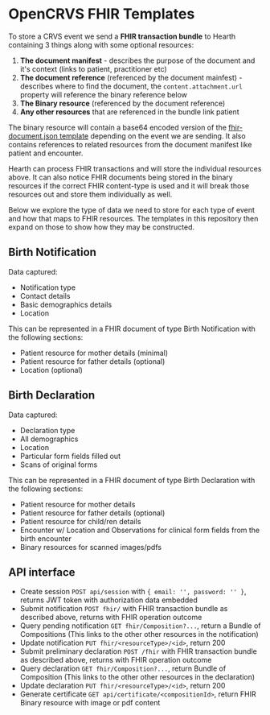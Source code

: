 # OpenCRVS FHIR Templates

To store a CRVS event we send a **FHIR transaction bundle** to Hearth containing 3 things along with some optional resources:

  1. **The document manifest** - describes the purpose of the document and it's context (links to patient, practitioner etc)
  2. **The document reference** (referenced by the document mainfest) - describes where to find the document, the `content.attachment.url` property will reference the binary reference below
  3. **The Binary resource** (referenced by the document reference)
  4. **Any other resources** that are referenced in the bundle link patient

The binary resource will contain a base64 encoded version of the [fhir-document.json template](fhir-document.json) depending on the event we are sending. It also contains references to related resources from the document manifest like patient and encounter.

Hearth can process FHIR transactions and will store the individual resources above. It can also notice FHIR documents being stored in the binary resources if the correct FHIR content-type is used and it will break those resources out and store them individually as well.

Below we explore the type of data we need to store for each type of event and how that maps to FHIR resources. The templates in this repository then expand on those to show how they may be constructed.

## Birth Notification

Data captured:

* Notification type
* Contact details
* Basic demographics details
* Location

This can be represented in a FHIR document of type Birth Notification with the following sections:
* Patient resource for mother details (minimal)
* Patient resource for father details (optional)
* Location (optional)

## Birth Declaration

Data captured:

* Declaration type
* All demographics
* Location
* Particular form fields filled out
* Scans of original forms

This can be represented in a FHIR document of type Birth Declaration with the following sections:
* Patient resource for mother details
* Patient resource for father details (optional)
* Patient resource for child/ren details
* Encounter w/ Location and Observations for clinical form fields from the birth encounter
* Binary resources for scanned images/pdfs

## API interface

* Create session `POST api/session` with `{ email: '', password: '' }`, returns JWT token with authorization data embedded
* Submit notification `POST fhir/` with FHIR transaction bundle as described above, returns with FHIR operation outcome
* Query pending notification `GET fhir/Composition?...`, return a Bundle of Compositions (This links to the other other resources in the notification)
* Update notification `PUT fhir/<resourceType>/<id>`, return 200
* Submit preliminary declaration `POST /fhir` with FHIR transaction bundle as described above, returns with FHIR operation outcome
* Query declaration `GET fhir/Composition?...`, return Bundle of Composition (This links to the other other resources in the declaration)
* Update declaration `PUT fhir/<resourceType>/<id>`, return 200
* Generate certificate `GET api/certificate/<compositionId>`, return FHIR Binary resource with image or pdf content
